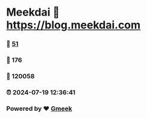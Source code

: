 # Meekdai :link: https://blog.meekdai.com 
### :page_facing_up: [51](https://blog.meekdai.com/tag.html) 
### :speech_balloon: 176 
### :hibiscus: 120058 
### :alarm_clock: 2024-07-19 12:36:41 
### Powered by :heart: [Gmeek](https://github.com/Meekdai/Gmeek)
